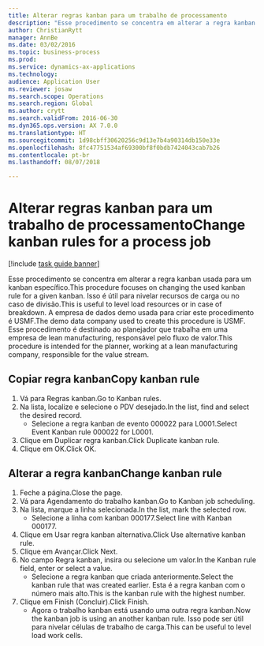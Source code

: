 ```yaml
--- 
title: Alterar regras kanban para um trabalho de processamento
description: "Esse procedimento se concentra em alterar a regra kanban usada para um kanban específico."
author: ChristianRytt
manager: AnnBe
ms.date: 03/02/2016
ms.topic: business-process
ms.prod: 
ms.service: dynamics-ax-applications
ms.technology: 
audience: Application User
ms.reviewer: josaw
ms.search.scope: Operations
ms.search.region: Global
ms.author: crytt
ms.search.validFrom: 2016-06-30
ms.dyn365.ops.version: AX 7.0.0
ms.translationtype: HT
ms.sourcegitcommit: 1d98cbff30620256c9d13e7b4a90314db150e33e
ms.openlocfilehash: 8fc47751534af69300bf8f0bdb7424043cab7b26
ms.contentlocale: pt-br
ms.lasthandoff: 08/07/2018

---
```

# <a name="change-kanban-rules-for-a-process-job"></a><span data-ttu-id="c8118-103">Alterar regras kanban para um trabalho de processamento</span><span class="sxs-lookup"><span data-stu-id="c8118-103">Change kanban rules for a process job</span></span>

[!include [task guide banner](../../includes/task-guide-banner.md)]

<span data-ttu-id="c8118-104">Esse procedimento se concentra em alterar a regra kanban usada para um kanban específico.</span><span class="sxs-lookup"><span data-stu-id="c8118-104">This procedure focuses on changing the used kanban rule for a given kanban.</span></span> <span data-ttu-id="c8118-105">Isso é útil para nivelar recursos de carga ou no caso de divisão.</span><span class="sxs-lookup"><span data-stu-id="c8118-105">This is useful to level load resources or in case of breakdown.</span></span> <span data-ttu-id="c8118-106">A empresa de dados demo usada para criar este procedimento é USMF.</span><span class="sxs-lookup"><span data-stu-id="c8118-106">The demo data company used to create this procedure is USMF.</span></span> <span data-ttu-id="c8118-107">Esse procedimento é destinado ao planejador que trabalha em uma empresa de lean manufacturing, responsável pelo fluxo de valor.</span><span class="sxs-lookup"><span data-stu-id="c8118-107">This procedure is intended for the planner, working at a lean manufacturing company, responsible for the value stream.</span></span>


## <a name="copy-kanban-rule"></a><span data-ttu-id="c8118-108">Copiar regra kanban</span><span class="sxs-lookup"><span data-stu-id="c8118-108">Copy kanban rule</span></span>
1. <span data-ttu-id="c8118-109">Vá para Regras kanban.</span><span class="sxs-lookup"><span data-stu-id="c8118-109">Go to Kanban rules.</span></span>
2. <span data-ttu-id="c8118-110">Na lista, localize e selecione o PDV desejado.</span><span class="sxs-lookup"><span data-stu-id="c8118-110">In the list, find and select the desired record.</span></span>
    * <span data-ttu-id="c8118-111">Selecione a regra kanban de evento 000022 para L0001.</span><span class="sxs-lookup"><span data-stu-id="c8118-111">Select Event Kanban rule 000022 for L0001.</span></span>  
3. <span data-ttu-id="c8118-112">Clique em Duplicar regra kanban.</span><span class="sxs-lookup"><span data-stu-id="c8118-112">Click Duplicate kanban rule.</span></span>
4. <span data-ttu-id="c8118-113">Clique em OK.</span><span class="sxs-lookup"><span data-stu-id="c8118-113">Click OK.</span></span>

## <a name="change-kanban-rule"></a><span data-ttu-id="c8118-114">Alterar a regra kanban</span><span class="sxs-lookup"><span data-stu-id="c8118-114">Change kanban rule</span></span>
1. <span data-ttu-id="c8118-115">Feche a página.</span><span class="sxs-lookup"><span data-stu-id="c8118-115">Close the page.</span></span>
2. <span data-ttu-id="c8118-116">Vá para Agendamento do trabalho kanban.</span><span class="sxs-lookup"><span data-stu-id="c8118-116">Go to Kanban job scheduling.</span></span>
3. <span data-ttu-id="c8118-117">Na lista, marque a linha selecionada.</span><span class="sxs-lookup"><span data-stu-id="c8118-117">In the list, mark the selected row.</span></span>
    * <span data-ttu-id="c8118-118">Selecione a linha com kanban 000177.</span><span class="sxs-lookup"><span data-stu-id="c8118-118">Select line with Kanban 000177.</span></span>  
4. <span data-ttu-id="c8118-119">Clique em Usar regra kanban alternativa.</span><span class="sxs-lookup"><span data-stu-id="c8118-119">Click Use alternative kanban rule.</span></span>
5. <span data-ttu-id="c8118-120">Clique em Avançar.</span><span class="sxs-lookup"><span data-stu-id="c8118-120">Click Next.</span></span>
6. <span data-ttu-id="c8118-121">No campo Regra kanban, insira ou selecione um valor.</span><span class="sxs-lookup"><span data-stu-id="c8118-121">In the Kanban rule field, enter or select a value.</span></span>
    * <span data-ttu-id="c8118-122">Selecione a regra kanban que criada anteriormente.</span><span class="sxs-lookup"><span data-stu-id="c8118-122">Select the kanban rule that was created earlier.</span></span> <span data-ttu-id="c8118-123">Esta é a regra kanban com o número mais alto.</span><span class="sxs-lookup"><span data-stu-id="c8118-123">This is the kanban rule with the highest number.</span></span>  
7. <span data-ttu-id="c8118-124">Clique em Finish (Concluir).</span><span class="sxs-lookup"><span data-stu-id="c8118-124">Click Finish.</span></span>
    * <span data-ttu-id="c8118-125">Agora o trabalho kanban está usando uma outra regra kanban.</span><span class="sxs-lookup"><span data-stu-id="c8118-125">Now the kanban job is using an another kanban rule.</span></span> <span data-ttu-id="c8118-126">Isso pode ser útil para nivelar células de trabalho de carga.</span><span class="sxs-lookup"><span data-stu-id="c8118-126">This can be useful to level load work cells.</span></span>  


